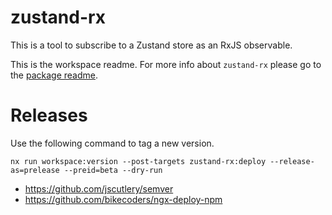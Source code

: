 # zustand-rx

This is a tool to subscribe to a Zustand store as an RxJS observable.

This is the workspace readme. For more info about `zustand-rx` please go to the
[package readme](./libs/zustand-rx/README.md).

# Releases

Use the following command to tag a new version.

```
nx run workspace:version --post-targets zustand-rx:deploy --release-as=prelease --preid=beta --dry-run
```

- https://github.com/jscutlery/semver
- https://github.com/bikecoders/ngx-deploy-npm
